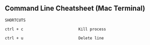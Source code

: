 ## Command Line Cheatsheet (Mac Terminal)

	SHORTCUTS

	ctrl + c 						Kill process

	ctrl + u 						Delete line

	

